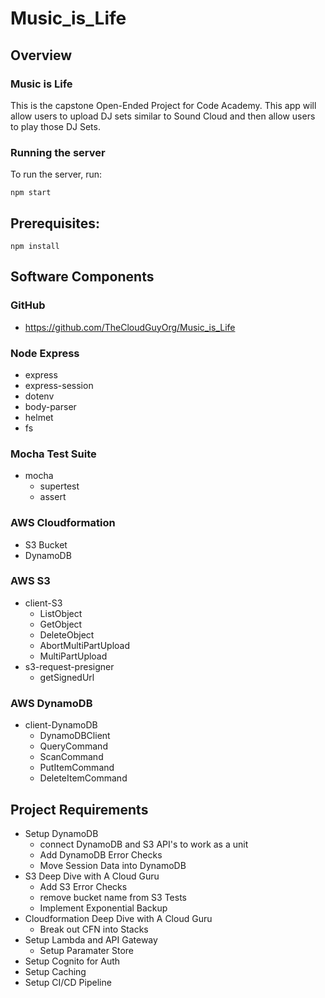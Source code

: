 # Music_is_Life

## Overview
### Music is Life
This is the capstone Open-Ended Project for Code Academy. This app will allow users to upload DJ sets similar to Sound Cloud and then allow users to play those DJ Sets.

### Running the server
To run the server, run:

```
npm start
```    

## Prerequisites:

```
npm install 
```

## Software Components
### GitHub
- https://github.com/TheCloudGuyOrg/Music_is_Life

### Node Express
- express
- express-session
- dotenv
- body-parser
- helmet
- fs

### Mocha Test Suite
- mocha 
    - supertest
    - assert

### AWS Cloudformation
- S3 Bucket
- DynamoDB

### AWS S3
- client-S3
    - ListObject
    - GetObject
    - DeleteObject
    - AbortMultiPartUpload
    - MultiPartUpload
- s3-request-presigner
    - getSignedUrl

### AWS DynamoDB
- client-DynamoDB
    - DynamoDBClient
    - QueryCommand
    - ScanCommand
    - PutItemCommand
    - DeleteItemCommand

## Project Requirements
- Setup DynamoDB
    - connect DynamoDB and S3 API's to work as a unit 
    - Add DynamoDB Error Checks
    - Move Session Data into DynamoDB
- S3 Deep Dive with A Cloud Guru
    - Add S3 Error Checks
    - remove bucket name from S3 Tests
    - Implement Exponential Backup
- Cloudformation Deep Dive with A Cloud Guru
    - Break out CFN into Stacks
- Setup Lambda and API Gateway
    - Setup Paramater Store 
- Setup Cognito for Auth
- Setup Caching
- Setup CI/CD Pipeline















